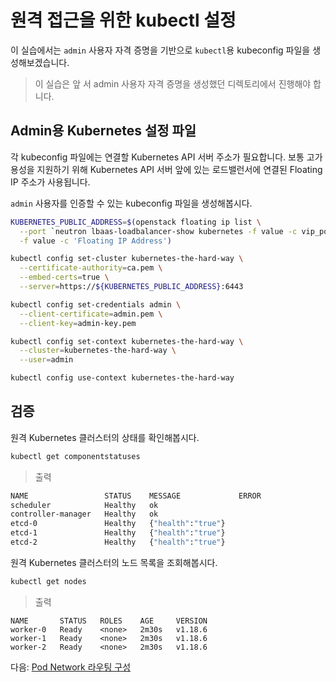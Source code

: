 # 원격 접근을 위한 kubectl 설정

이 실습에서는 `admin` 사용자 자격 증명을 기반으로 `kubectl`용 kubeconfig 파일을 생성해보겠습니다.

> 이 실습은 앞 서 admin 사용자 자격 증명을 생성했던 디렉토리에서 진행해야 합니다.

## Admin용 Kubernetes 설정 파일

각 kubeconfig 파일에는 연결할 Kubernetes API 서버 주소가 필요합니다. 보통 고가용성을 지원하기 위해 Kubernetes API 서버 앞에 있는 로드밸런서에 연결된 Floating IP 주소가 사용됩니다.

`admin` 사용자를 인증할 수 있는 kubeconfig 파일을 생성해봅시다.

```bash
KUBERNETES_PUBLIC_ADDRESS=$(openstack floating ip list \
  --port `neutron lbaas-loadbalancer-show kubernetes -f value -c vip_port_id` \
  -f value -c 'Floating IP Address')

kubectl config set-cluster kubernetes-the-hard-way \
  --certificate-authority=ca.pem \
  --embed-certs=true \
  --server=https://${KUBERNETES_PUBLIC_ADDRESS}:6443

kubectl config set-credentials admin \
  --client-certificate=admin.pem \
  --client-key=admin-key.pem

kubectl config set-context kubernetes-the-hard-way \
  --cluster=kubernetes-the-hard-way \
  --user=admin

kubectl config use-context kubernetes-the-hard-way
```

## 검증

원격 Kubernetes 클러스터의 상태를 확인해봅시다.

```bash
kubectl get componentstatuses
```

> 출력

```bash
NAME                 STATUS    MESSAGE             ERROR
scheduler            Healthy   ok
controller-manager   Healthy   ok
etcd-0               Healthy   {"health":"true"}
etcd-1               Healthy   {"health":"true"}
etcd-2               Healthy   {"health":"true"}
```

원격 Kubernetes 클러스터의 노드 목록을 조회해봅시다.

```bash
kubectl get nodes
```

> 출력

```
NAME       STATUS   ROLES    AGE     VERSION
worker-0   Ready    <none>   2m30s   v1.18.6
worker-1   Ready    <none>   2m30s   v1.18.6
worker-2   Ready    <none>   2m30s   v1.18.6
```

다음: [Pod Network 라우팅 구성](11-pod-network-routes.md)
